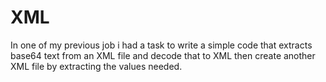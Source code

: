 # XML
In one of my previous job i had a task to write a simple code that extracts base64 text from an XML file and decode that to XML then create another XML file by extracting the values needed.   
